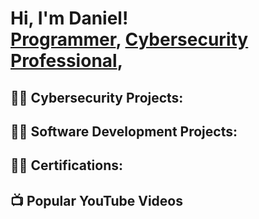 <h1>Hi, I'm Daniel! <br/><a href="https://https://github.com/DanielRony/DanielRony">Programmer</a>, <a href="https://www.linkedin.com/in/daniel-rony-4252b2127/">Cybersecurity Professional</a>, </h1>

<h2>👨‍💻 Cybersecurity Projects:</h2>


  
  <h2>👨‍💻 Software Development Projects:</h2>
  
  <h2>👨‍💻 Certifications:</h2>

<h2>📺 Popular YouTube Videos</h2>


